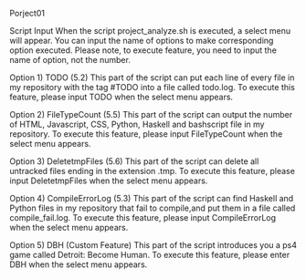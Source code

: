 Porject01


Script Input 
	When the script project_analyze.sh is executed, a select menu will appear. You can input the name of options 
	to make corresponding option executed. Please note, to execute feature, you need to input the name of option, 
	not the number.

Option 1) TODO (5.2)
	This part of the script can put each line of every file in my repository with the tag #TODO into a file 
	called todo.log. To execute this feature, please input TODO when the select menu appears.

Option 2) FileTypeCount (5.5) 
	This part of the script can output the number of HTML, Javascript, CSS, Python, Haskell and bashscript file 
	in my repository. To execute this feature, please input FileTypeCount when the select menu appears.

Option 3) DeletetmpFiles (5.6)
	This part of the script can delete all untracked files ending in the extension .tmp. To execute this feature,
	please input DeletetmpFiles when the select menu appears.

Option 4) CompileErrorLog (5.3)
	This part of the script can find Haskell and Python files in my repository that fail to compile,and put them
	in a file called compile_fail.log. To execute this feature, please input CompileErrorLog when the select menu 
	appears.

Option 5) DBH (Custom Feature)
	This part of the script introduces you a ps4 game called Detroit: Become Human. To execute this feature, 
	please enter DBH when the select menu appears.


